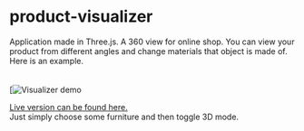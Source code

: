 # product-visualizer
Application made in Three.js.
A 360 view for online shop. 
You can view your product from different angles and change materials that object is made of.
Here is an example. <br /> <br /> <br />
[![Visualizer demo](https://media.giphy.com/media/1n4K5x7v52QmENNQyB/giphy.gif)



<a href="http://46.101.196.59/dobrroteka/www.do-m.pl/pol_m_komody-151.html">Live version can be found here. </a> <br/>
Just simply choose some furniture and then toggle 3D mode.
